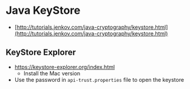 # Java KeyStore

* [http://tutorials.jenkov.com/java-cryptography/keystore.html](http://tutorials.jenkov.com/java-cryptography/keystore.html)

## KeyStore Explorer

* https://keystore-explorer.org/index.html
  * Install the Mac version
* Use the password in `api-trust.properties` file to open the keystore
